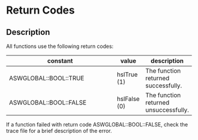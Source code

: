 # Return Codes

## Description

All functions use the following return codes:

<table><thead><tr><th width="300">constant</th><th>value</th><th>description</th></tr></thead><tbody><tr><td>ASWGLOBAL::BOOL::TRUE</td><td>hslTrue (1)</td><td>The function returned successfully.</td></tr><tr><td>ASWGLOBAL::BOOL::FALSE</td><td>hslFalse (0)</td><td>The function returned unsuccessfully.</td></tr></tbody></table>

If a function failed with return code ASWGLOBAL::BOOL::FALSE, check the trace file for a brief description of the error.

